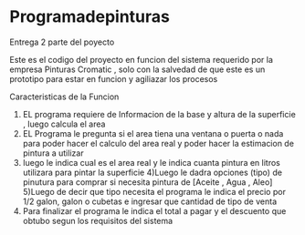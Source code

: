 # Programadepinturas
Entrega 2 parte del poyecto

Este es  el codigo del proyecto en funcion del sistema requerido por la empresa Pinturas Cromatic , solo con la salvedad de que este es
un prototipo para estar en funcion y agiliazar los procesos 

Caracteristicas de la Funcion

1) EL programa requiere de Informacion de la base y altura de la superficie , luego calcula el  area 
2) EL Programa le pregunta si el area tiena una ventana o puerta o nada para poder hacer el calculo del area real y poder hacer la estimacion de pintura a utilizar 
3) luego le indica cual es el area real y le indica cuanta pintura en litros utilizara para pintar la superficie
4)Luego le dadra opciones (tipo) de pinutura para comprar si necesita  pintura de [Aceite , Agua , Aleo]
5)Luego de decir que tipo necesita el programa le indica el precio por 1/2 galon, galon o cubetas e ingresar que cantidad de tipo de venta
6) Para finalizar el programa le indica el total a pagar y el descuento que obtubo segun los requisitos del sistema


